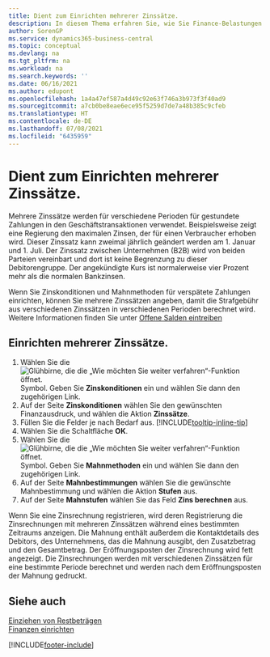 ```yaml
---
title: Dient zum Einrichten mehrerer Zinssätze.
description: In diesem Thema erfahren Sie, wie Sie Finance-Belastungen mit mehreren Sätzen für einen bestimmten Zeitraum berechnen können.
author: SorenGP
ms.service: dynamics365-business-central
ms.topic: conceptual
ms.devlang: na
ms.tgt_pltfrm: na
ms.workload: na
ms.search.keywords: ''
ms.date: 06/16/2021
ms.author: edupont
ms.openlocfilehash: 1a4a47ef587a4d49c92e63f746a3b973f3f40ad9
ms.sourcegitcommit: a7cb0be8eae6ece95f5259d7de7a48b385c9cfeb
ms.translationtype: HT
ms.contentlocale: de-DE
ms.lasthandoff: 07/08/2021
ms.locfileid: "6435959"
---
```

# <a name="set-up-multiple-interest-rates"></a>Dient zum Einrichten mehrerer Zinssätze.
Mehrere Zinssätze werden für verschiedene Perioden für gestundete Zahlungen in den Geschäftstransaktionen verwendet. Beispielsweise zeigt eine Regierung den maximalen Zinsen, der für einen Verbraucher erhoben wird. Dieser Zinssatz kann zweimal jährlich geändert werden am 1. Januar und 1. Juli. Der Zinssatz zwischen Unternehmen (B2B) wird von beiden Parteien vereinbart und dort ist keine Begrenzung zu dieser Debitorengruppe. Der angekündigte Kurs ist normalerweise vier Prozent mehr als die normalen Bankzinsen.

Wenn Sie Zinskonditionen und Mahnmethoden für verspätete Zahlungen einrichten, können Sie mehrere Zinssätzen angeben, damit die Strafgebühr aus verschiedenen Zinssätzen in verschiedenen Perioden berechnet wird. Weitere Informationen finden Sie unter [Offene Salden eintreiben](receivables-collect-outstanding-balances.md)

## <a name="to-set-up-multiple-interest-rates"></a>Einrichten mehrerer Zinssätze.  
1.  Wählen Sie die ![Glühbirne, die die „Wie möchten Sie weiter verfahren“-Funktion öffnet.](media/ui-search/search_small.png "Was möchten Sie tun?") Symbol. Geben Sie **Zinskonditionen** ein und wählen Sie dann den zugehörigen Link.  
2.  Auf der Seite **Zinskonditionen** wählen Sie den gewünschten Finanzausdruck, und wählen die Aktion **Zinssätze**.  
3.  Füllen Sie die Felder je nach Bedarf aus. [!INCLUDE[tooltip-inline-tip](includes/tooltip-inline-tip_md.md)]
4.  Wählen Sie die Schaltfläche **OK**.  
5.  Wählen Sie die ![Glühbirne, die die „Wie möchten Sie weiter verfahren“-Funktion öffnet.](media/ui-search/search_small.png "Was möchten Sie tun?") Symbol. Geben Sie **Mahnmethoden** ein und wählen Sie dann den zugehörigen Link.  
6.  Auf der Seite **Mahnbestimmungen** wählen Sie die gewünschte Mahnbestimmung und wählen die Aktion **Stufen** aus.  
7.  Auf der Seite **Mahnstufen** wählen Sie das Feld **Zins berechnen** aus.  

Wenn Sie eine Zinsrechnung registrieren, wird deren Registrierung die Zinsrechnungen mit mehreren Zinssätzen während eines bestimmten Zeitraums anzeigen. Die Mahnung enthält außerdem die Kontaktdetails des Debitors, des Unternehmens, das die Mahnung ausgibt, den Zusatzbetrag und den Gesamtbetrag. Der Eröffnungsposten der Zinsrechnung wird fett angezeigt. Die Zinsrechnungen werden mit verschiedenen Zinssätzen für eine bestimmte Periode berechnet und werden nach dem Eröffnungsposten der Mahnung gedruckt.  

## <a name="see-also"></a>Siehe auch  
[Einziehen von Restbeträgen](receivables-collect-outstanding-balances.md)  
[Finanzen einrichten](finance-setup-finance.md)


[!INCLUDE[footer-include](includes/footer-banner.md)]